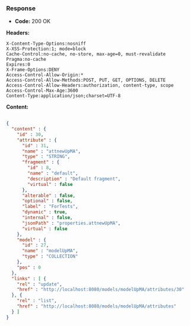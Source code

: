 ### Response

* **Code:** 200 OK

**Headers:**

`X-Content-Type-Options:nosniff`  
`X-XSS-Protection:1; mode=block`  
`Cache-Control:no-cache, no-store, max-age=0, must-revalidate`  
`Pragma:no-cache`  
`Expires:0`  
`X-Frame-Options:DENY`  
`Access-Control-Allow-Origin:*`  
`Access-Control-Allow-Methods:POST, PUT, GET, OPTIONS, DELETE`  
`Access-Control-Allow-Headers:authorization, content-type, scope`  
`Access-Control-Max-Age:3600`  
`Content-Type:application/json;charset=UTF-8`  

**Content:**

```json
    
{
  "content" : {
    "id" : 30,
    "attribute" : {
      "id" : 31,
      "name" : "attnewUpMA",
      "type" : "STRING",
      "fragment" : {
        "id" : 8,
        "name" : "default",
        "description" : "Default fragment",
        "virtual" : false
      },
      "alterable" : false,
      "optional" : false,
      "label" : "ForTests",
      "dynamic" : true,
      "internal" : false,
      "jsonPath" : "properties.attnewUpMA",
      "virtual" : false
    },
    "model" : {
      "id" : 27,
      "name" : "modelUpMA",
      "type" : "COLLECTION"
    },
    "pos" : 0
  },
  "links" : [ {
    "rel" : "update",
    "href" : "http://localhost:8080/models/modelUpMA/attributes/30"
  }, {
    "rel" : "list",
    "href" : "http://localhost:8080/models/modelUpMA/attributes"
  } ]
}
```
